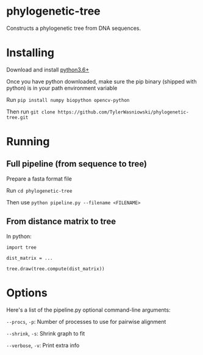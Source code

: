 # phylogenetic-tree
Constructs a phylogenetic tree from DNA sequences.

# Installing
Download and install [python3.6+](https://www.python.org/downloads/)

Once you have python downloaded, make sure the pip binary (shipped with python) is in your path environment variable

Run `pip install numpy biopython opencv-python`

Then run `git clone https://github.com/TylerWasniowski/phylogenetic-tree.git`

# Running
## Full pipeline (from sequence to tree)
Prepare a fasta format file

Run `cd phylogenetic-tree`

Then use `python pipeline.py --filename <FILENAME>`

## From distance matrix to tree
In python:

`import tree`

`dist_matrix = ...`

`tree.draw(tree.compute(dist_matrix))`

# Options
Here's a list of the pipeline.py optional command-line arguments:

`--procs`, `-p`: Number of processes to use for pairwise alignment

`--shrink`, `-s`: Shrink graph to fit

`--verbose`, `-v`: Print extra info
